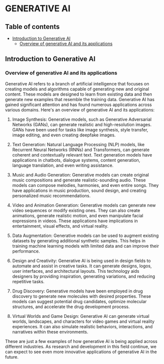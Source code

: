 # GENERATIVE AI

## Table of contents

- [Introduction to Generative AI](#introduction-to-generative-ai)
    - [Overview of generative AI and its applications](#overview-of-generative-ai-and-its-applications)
    

## Introduction to Generative AI

### Overview of generative AI and its applications

Generative AI refers to a branch of artificial intelligence that focuses on creating models and algorithms capable of generating new and original content. These models are designed to learn from existing data and then generate new examples that resemble the training data. Generative AI has gained significant attention and has found numerous applications across various domains. Here's an overview of generative AI and its applications:

1. Image Synthesis: Generative models, such as Generative Adversarial Networks (GANs), can generate realistic and high-resolution images. GANs have been used for tasks like image synthesis, style transfer, image editing, and even creating deepfake images.

2. Text Generation: Natural Language Processing (NLP) models, like Recurrent Neural Networks (RNNs) and Transformers, can generate coherent and contextually relevant text. Text generation models have applications in chatbots, dialogue systems, content generation, language translation, and even writing assistance.

3. Music and Audio Generation: Generative models can create original music compositions and generate realistic-sounding audio. These models can compose melodies, harmonies, and even entire songs. They have applications in music production, sound design, and creating personalized music recommendations.

4. Video and Animation Generation: Generative models can generate new video sequences or modify existing ones. They can also create animations, generate realistic motion, and even manipulate facial expressions in videos. These applications have implications in entertainment, visual effects, and virtual reality.

5. Data Augmentation: Generative models can be used to augment existing datasets by generating additional synthetic samples. This helps in training machine learning models with limited data and can improve their performance.

6. Design and Creativity: Generative AI is being used in design fields to automate and assist in creative tasks. It can generate designs, logos, user interfaces, and architectural layouts. This technology aids designers by providing inspiration, generating variations, and reducing repetitive tasks.

7. Drug Discovery: Generative models have been employed in drug discovery to generate new molecules with desired properties. These models can suggest potential drug candidates, optimize molecular structures, and accelerate the drug development process.

8. Virtual Worlds and Game Design: Generative AI can generate virtual worlds, landscapes, and characters for video games and virtual reality experiences. It can also simulate realistic behaviors, interactions, and narratives within these environments.

These are just a few examples of how generative AI is being applied across different industries. As research and development in this field continue, we can expect to see even more innovative applications of generative AI in the future.


